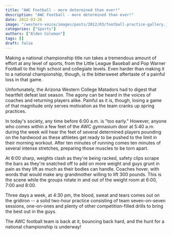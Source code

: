 ```yaml
---
title: "AWC Football - more determined than ever!"
description: "AWC Football - more determined than ever!"
date: 2012-03-26
image: "/western-voice/images/posts/2012/03/football-practice-gallery.jpg"
categories: ["Sports"]
authors: ["Alden Coleman"]
tags: []
draft: false
---
```

Making a national championship title run takes a tremendous amount of effort at any level of sports, from the Little League Baseball and Pop Warner Football to the high school and collegiate levels. Even harder than making it to a national championship, though, is the bittersweet aftertaste of a painful loss in that game.

Unfortunately, the Arizona Western College Matadors had to digest that heartfelt defeat last season. The agony can be heard in the voices of coaches and returning players alike. Painful as it is, though, losing a game of that magnitude only serves motivation as the team cranks up spring practices.

In today's society, any time before 6:00 a.m. is "too early." However, anyone who comes within a few feet of the AWC gymnasium door at 5:40 a.m. during the week will hear the feet of several determined players pounding on the hardwood as these athletes get ready to be pushed to the limit in their morning workout. After ten minutes of running comes ten minutes of several intense stretches, preparing those muscles to be torn apart.

At 6:00 sharp, weights clash as they're being racked, safety clips scrape the bars as they're snatched off to add on more weight and guys grunt in pain as they lift as much as their bodies can handle. Coaches hover, with words that would make any grandmother willing to lift 300 pounds. This is the scene while the groups rotate in and out of the weight room at 6:00, 7:00 and 8:00.

Three days a week, at 4:30 pm, the blood, sweat and tears comes out on the gridiron -- a solid two-hour practice consisting of team seven-on-seven sessions, one-on-ones and plenty of other competition-filled drills to bring the best out in the guys.

The AWC football team is back at it, bouncing back hard, and the hunt for a national championship is underway!